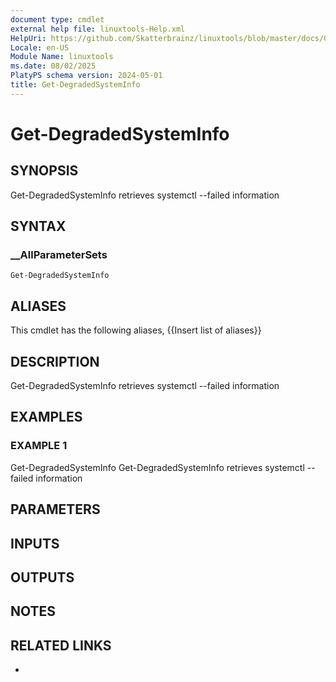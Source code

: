 ```yaml
---
document type: cmdlet
external help file: linuxtools-Help.xml
HelpUri: https://github.com/Skatterbrainz/linuxtools/blob/master/docs/Get-DegradedSystemInfo.md
Locale: en-US
Module Name: linuxtools
ms.date: 08/02/2025
PlatyPS schema version: 2024-05-01
title: Get-DegradedSystemInfo
---
```


# Get-DegradedSystemInfo

## SYNOPSIS

Get-DegradedSystemInfo retrieves systemctl --failed information

## SYNTAX

### __AllParameterSets

```
Get-DegradedSystemInfo
```

## ALIASES

This cmdlet has the following aliases,
  {{Insert list of aliases}}

## DESCRIPTION

Get-DegradedSystemInfo retrieves systemctl --failed information

## EXAMPLES

### EXAMPLE 1

Get-DegradedSystemInfo
Get-DegradedSystemInfo retrieves systemctl --failed information

## PARAMETERS

## INPUTS

## OUTPUTS

## NOTES

## RELATED LINKS

- [](https://github.com/Skatterbrainz/linuxtools/blob/master/docs/Get-DegradedSystemInfo.md)
